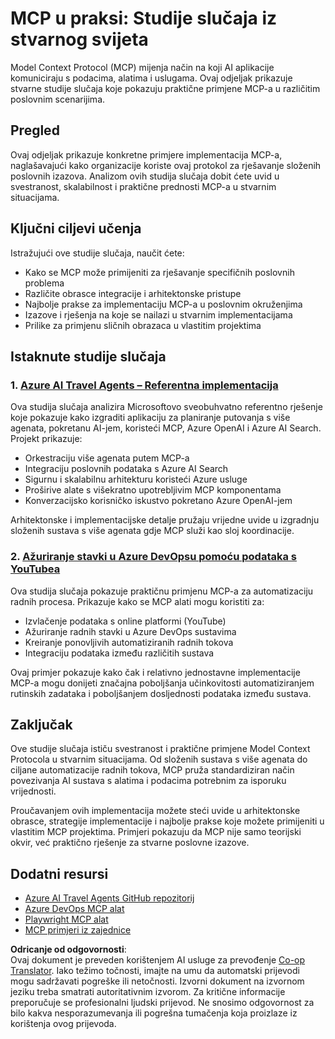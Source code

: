 <!--
CO_OP_TRANSLATOR_METADATA:
{
  "original_hash": "23899e82d806f25e5e46e89aab564dca",
  "translation_date": "2025-06-13T21:29:51+00:00",
  "source_file": "09-CaseStudy/README.md",
  "language_code": "hr"
}
-->
# MCP u praksi: Studije slučaja iz stvarnog svijeta

Model Context Protocol (MCP) mijenja način na koji AI aplikacije komuniciraju s podacima, alatima i uslugama. Ovaj odjeljak prikazuje stvarne studije slučaja koje pokazuju praktične primjene MCP-a u različitim poslovnim scenarijima.

## Pregled

Ovaj odjeljak prikazuje konkretne primjere implementacija MCP-a, naglašavajući kako organizacije koriste ovaj protokol za rješavanje složenih poslovnih izazova. Analizom ovih studija slučaja dobit ćete uvid u svestranost, skalabilnost i praktične prednosti MCP-a u stvarnim situacijama.

## Ključni ciljevi učenja

Istražujući ove studije slučaja, naučit ćete:

- Kako se MCP može primijeniti za rješavanje specifičnih poslovnih problema
- Različite obrasce integracije i arhitektonske pristupe
- Najbolje prakse za implementaciju MCP-a u poslovnim okruženjima
- Izazove i rješenja na koje se nailazi u stvarnim implementacijama
- Prilike za primjenu sličnih obrazaca u vlastitim projektima

## Istaknute studije slučaja

### 1. [Azure AI Travel Agents – Referentna implementacija](./travelagentsample.md)

Ova studija slučaja analizira Microsoftovo sveobuhvatno referentno rješenje koje pokazuje kako izgraditi aplikaciju za planiranje putovanja s više agenata, pokretanu AI-jem, koristeći MCP, Azure OpenAI i Azure AI Search. Projekt prikazuje:

- Orkestraciju više agenata putem MCP-a
- Integraciju poslovnih podataka s Azure AI Search
- Sigurnu i skalabilnu arhitekturu koristeći Azure usluge
- Proširive alate s višekratno upotrebljivim MCP komponentama
- Konverzacijsko korisničko iskustvo pokretano Azure OpenAI-jem

Arhitektonske i implementacijske detalje pružaju vrijedne uvide u izgradnju složenih sustava s više agenata gdje MCP služi kao sloj koordinacije.

### 2. [Ažuriranje stavki u Azure DevOpsu pomoću podataka s YouTubea](./UpdateADOItemsFromYT.md)

Ova studija slučaja pokazuje praktičnu primjenu MCP-a za automatizaciju radnih procesa. Prikazuje kako se MCP alati mogu koristiti za:

- Izvlačenje podataka s online platformi (YouTube)
- Ažuriranje radnih stavki u Azure DevOps sustavima
- Kreiranje ponovljivih automatiziranih radnih tokova
- Integraciju podataka između različitih sustava

Ovaj primjer pokazuje kako čak i relativno jednostavne implementacije MCP-a mogu donijeti značajna poboljšanja učinkovitosti automatiziranjem rutinskih zadataka i poboljšanjem dosljednosti podataka između sustava.

## Zaključak

Ove studije slučaja ističu svestranost i praktične primjene Model Context Protocola u stvarnim situacijama. Od složenih sustava s više agenata do ciljane automatizacije radnih tokova, MCP pruža standardiziran način povezivanja AI sustava s alatima i podacima potrebnim za isporuku vrijednosti.

Proučavanjem ovih implementacija možete steći uvide u arhitektonske obrasce, strategije implementacije i najbolje prakse koje možete primijeniti u vlastitim MCP projektima. Primjeri pokazuju da MCP nije samo teorijski okvir, već praktično rješenje za stvarne poslovne izazove.

## Dodatni resursi

- [Azure AI Travel Agents GitHub repozitorij](https://github.com/Azure-Samples/azure-ai-travel-agents)
- [Azure DevOps MCP alat](https://github.com/microsoft/azure-devops-mcp)
- [Playwright MCP alat](https://github.com/microsoft/playwright-mcp)
- [MCP primjeri iz zajednice](https://github.com/microsoft/mcp)

**Odricanje od odgovornosti**:  
Ovaj dokument je preveden korištenjem AI usluge za prevođenje [Co-op Translator](https://github.com/Azure/co-op-translator). Iako težimo točnosti, imajte na umu da automatski prijevodi mogu sadržavati pogreške ili netočnosti. Izvorni dokument na izvornom jeziku treba smatrati autoritativnim izvorom. Za kritične informacije preporučuje se profesionalni ljudski prijevod. Ne snosimo odgovornost za bilo kakva nesporazumevanja ili pogrešna tumačenja koja proizlaze iz korištenja ovog prijevoda.